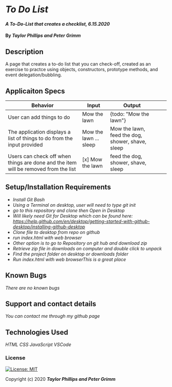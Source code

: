 # _To Do List_

#### _A To-Do-List that creates a checklist, 6.15.2020_

#### By _**Taylor Phillips and Peter Grimm**_

## Description

A page that creates a to-do list that you can check-off, created as an exercise to practce using objects, constructors, prototype methods, and event delegation/bubbling.


## Applicaiton Specs

| Behavior                                                                            	| Input                  	| Output                                           	|   	|   	|
|-------------------------------------------------------------------------------------	|------------------------	|--------------------------------------------------	|---	|---	|
| User can add things to do                                                           	| Mow the lawn           	| {todo: "Mow the lawn"}                           	|   	|   	|
| The application displays a list of things to do from the input provided             	| Mow the lawn ... sleep 	| Mow the lawn, feed the dog, shower, shave, sleep 	|   	|   	|
| Users can check off when things are done and the item will be removed from the list 	| [x] Mow the lawn       	| feed the dog, shower, shave, sleep               	|   	|   	|


## Setup/Installation Requirements

* _Install Git Bash_
* _Using a Terminal on desktop, user will need to type git init_
* _go to this repository and clone then Open in Desktop_
* _Will likely need Git for Desktop which can be found here: https://help.github.com/en/desktop/getting-started-with-github-desktop/installing-github-desktop_
* _Clone file to desktop from repo on github_
* _run index.html with web browser_
* _Other option is to go to Repository on git hub and download zip_
* _Retrieve zip file in downloads on computer and double click to unpack_
* _Find the project folder on desktop or downloads folder_
* _Run index.html with web browserThis is a great place_

## Known Bugs

_There are no known bugs_

## Support and contact details

_You can contact me through my github page_

## Technologies Used

_HTML_
_CSS_
_JavaScript_
_VSCode_

### License

[![License: MIT](https://img.shields.io/badge/License-MIT-yellow.svg)](https://opensource.org/licenses/MIT)

Copyright (c) 2020 **_Taylor Phillips and Peter Grimm_**
